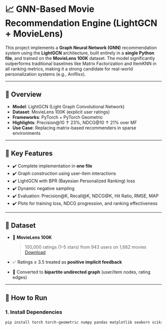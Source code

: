 # 📈 GNN-Based Movie Recommendation Engine (LightGCN + MovieLens)

This project implements a **Graph Neural Network (GNN)** recommendation system using the **LightGCN** architecture, built entirely in a **single Python file**, and trained on the **MovieLens 100K** dataset. The model significantly outperforms traditional baselines like Matrix Factorization and ItemKNN in all ranking metrics, making it a strong candidate for real-world personalization systems (e.g., Aniflixx).

---

## 📌 Overview

- **Model**: LightGCN (Light Graph Convolutional Network)
- **Dataset**: MovieLens 100K (explicit user ratings)
- **Frameworks**: PyTorch + PyTorch Geometric
- **Highlights**: Precision@10 ↑ 23%, NDCG@10 ↑ 21% over MF
- **Use Case**: Replacing matrix-based recommenders in sparse environments

---

## 🧠 Key Features

- ✔️ Complete implementation in **one file**
- ✔️ Graph construction using user-item interactions
- ✔️ LightGCN with BPR (Bayesian Personalized Ranking) loss
- ✔️ Dynamic negative sampling
- ✔️ Evaluation: Precision@K, Recall@K, NDCG@K, Hit Ratio, RMSE, MAP
- ✔️ Plots for training loss, NDCG progression, and ranking effectiveness

---

## 🧪 Dataset

- 📄 **MovieLens 100K**  
  > 100,000 ratings (1–5 stars) from 943 users on 1,682 movies  
  [Download](https://grouplens.org/datasets/movielens/100k/)

- ✅ Ratings ≥ 3.5 treated as **positive implicit feedback**
- 🔁 Converted to **bipartite undirected graph** (user/item nodes, rating edges)

---

## 🚀 How to Run

### 1. Install Dependencies
```bash
pip install torch torch-geometric numpy pandas matplotlib seaborn scikit-learn
